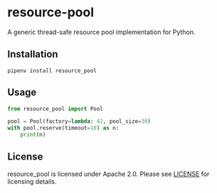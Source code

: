 # resource-pool

A generic thread-safe resource pool implementation for Python.

## Installation

    pipenv install resource_pool


## Usage

``` python
from resource_pool import Pool

pool = Pool(factory=lambda: 42, pool_size=30)
with pool.reserve(timeout=10) as n:
    print(n)
```


## License

resource_pool is licensed under Apache 2.0.  Please see
[LICENSE][license] for licensing details.

[license]: https://github.com/Bogdanp/resource_pool/blob/master/LICENSE
